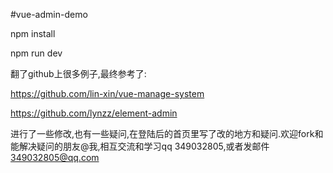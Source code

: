 #vue-admin-demo

npm install

npm run dev


翻了github上很多例子,最终参考了:

https://github.com/lin-xin/vue-manage-system

https://github.com/lynzz/element-admin

进行了一些修改,也有一些疑问,在登陆后的首页里写了改的地方和疑问.欢迎fork和能解决疑问的朋友@我,相互交流和学习qq 349032805,或者发邮件 349032805@qq.com
